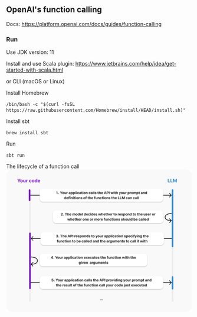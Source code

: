 ## OpenAI's function calling

Docs: https://platform.openai.com/docs/guides/function-calling

### Run 
  Use JDK version: 11

  Install and use Scala plugin:
  https://www.jetbrains.com/help/idea/get-started-with-scala.html

  or CLI (macOS or Linux)
  
  Install Homebrew
  ```
  /bin/bash -c "$(curl -fsSL https://raw.githubusercontent.com/Homebrew/install/HEAD/install.sh)"
  ``` 
  Install sbt
  ```  
  brew install sbt
  ```
  Run
  ```
  sbt run
  ```
  The lifecycle of a function call
  ![screenshot](function-calling-diagram.png)


